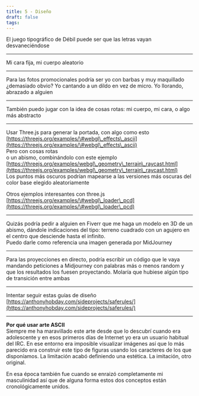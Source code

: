 ```yaml
---
title: 5 - Diseño
draft: false
tags:
---
```

El juego tipográfico de Débil puede ser que las letras vayan desvaneciéndose

---
Mi cara fija, mi cuerpo aleatorio 

---
Para las fotos promocionales podría ser yo con barbas y muy maquillado ¿demasiado obvio? Yo cantando a un dildo en vez de micro. Yo llorando, abrazado a alguien

---
También puedo jugar con la idea de cosas rotas: mi cuerpo, mi cara, o algo más abstracto

---
Usar Three.js para generar la portada, con algo como esto  
[https://threejs.org/examples/\#webgl\_effects\_ascii](https://threejs.org/examples/\#webgl\_effects\_ascii)  
Pero con cosas rotas  
o un abismo, combinándolo con este ejemplo  
[https://threejs.org/examples/webgl\_geometry\_terrain\_raycast.html](https://threejs.org/examples/webgl\_geometry\_terrain\_raycast.html)  
Los puntos más oscuros podrían mapearse a las versiones más oscuras del color base elegido aleatoriamente

Otros ejemplos interesantes con three.js  
[https://threejs.org/examples/\#webgl\_loader\_pcd](https://threejs.org/examples/\#webgl\_loader\_pcd)

---
Quizás podría pedir a alguien en Fiverr que me haga un modelo en 3D de un abismo, dándole indicaciones del tipo: terreno cuadrado con un agujero en el centro que desciende hasta el infinito.   
Puedo darle como referencia una imagen generada por MidJourney

---
Para las proyecciones en directo, podría escribir un código que le vaya mandando peticiones a Midjourney con palabras más o menos random y que los resultados los fuesen proyectando. Molaría que hubiese algún tipo de transición entre ambas

---
Intentar seguir estas guías de diseño  
[https://anthonyhobday.com/sideprojects/saferules/](https://anthonyhobday.com/sideprojects/saferules/)

---
**Por qué usar arte ASCII**  
Siempre me ha maravillado este arte desde que lo descubrí cuando era adolescente y en esos primeros días de Internet yo era un usuario habitual del IRC. En ese entorno era imposible visualizar imágenes así que lo más parecido era construir este tipo de figuras usando los caracteres de los que disponíamos. La limitación acabó definiendo una estética. La imitación, otro original.

En esa época también fue cuando se enraizó completamente mi masculinidad así que de alguna forma estos dos conceptos están cronológicamente unidos.